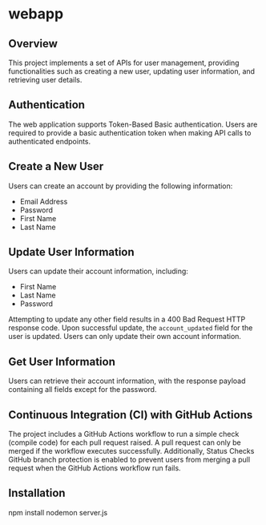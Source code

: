 # webapp 


## Overview
This project implements a set of APIs for user management, providing functionalities such as creating a new user, updating user information, and retrieving user details. 

## Authentication
The web application supports Token-Based Basic authentication. Users are required to provide a basic authentication token when making API calls to authenticated endpoints.

## Create a New User
Users can create an account by providing the following information:
- Email Address
- Password
- First Name
- Last Name

## Update User Information
Users can update their account information, including:
- First Name
- Last Name
- Password
  

Attempting to update any other field results in a 400 Bad Request HTTP response code. Upon successful update, the `account_updated` field for the user is updated. Users can only update their own account information.

## Get User Information
Users can retrieve their account information, with the response payload containing all fields except for the password.

## Continuous Integration (CI) with GitHub Actions

The project includes a GitHub Actions workflow to run a simple check (compile code) for each pull request raised. A pull request can only be merged if the workflow executes successfully. Additionally, Status Checks GitHub branch protection is enabled to prevent users from merging a pull request when the GitHub Actions workflow run fails.


## Installation
npm install
nodemon server.js

